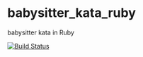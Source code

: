 # babysitter_kata_ruby

babysitter kata in Ruby

[![Build Status](https://travis-ci.org/Agies/babysitter_kata_ruby.svg)](https://travis-ci.org/Agies/babysitter_kata_ruby)

